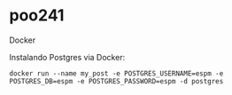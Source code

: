 # poo241

Docker

Instalando Postgres via Docker:
``` shel
docker run --name my_post -e POSTGRES_USERNAME=espm -e POSTGRES_DB=espm -e POSTGRES_PASSWORD=espm -d postgres
```